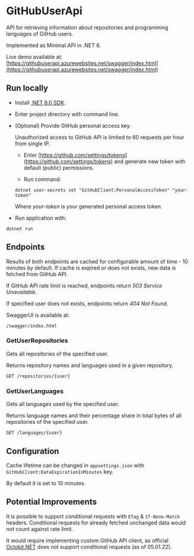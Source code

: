 # GitHubUserApi

API for retrieving information about repositories and programming languages of GitHub users.

Implemented as Minimal API in .NET 6.

Live demo available at:  
[https://githubuserapi.azurewebsites.net/swagger/index.html](https://githubuserapi.azurewebsites.net/swagger/index.html)

## Run locally

- Install [.NET 6.0 SDK](https://dotnet.microsoft.com/en-us/download/dotnet/6.0).

- Enter project directory with command line.

- (Optional) Provide GitHub personal access key. 

    Unauthorized access to GitHub API is limited to 60 requests per hour from single IP.
    
    - Enter [https://github.com/settings/tokens](https://github.com/settings/tokens) and generate new token with default (public) permissions.
    
    - Run command:
    
    ```console
    dotnet user-secrets set "GitHubClient:PersonalAccessToken" "your-token"
    ```
    
    Where *your-token* is your generated personal access token.

- Run application with:

```console
dotnet run
```

## Endpoints

Results of both endpoints are cached for configurable amount of time - 10 minutes by default. If cache is expired or does not exists, new data is fetched from GitHub API.

If GitHub API rate limit is reached, endpoints return *503 Service Unavailable*.

If specified user does not exists, endpoints return *404 Not Found*.

SwaggerUI is available at:

```
/swagger/index.html
```

### GetUserRepositories

Gets all repositories of the specified user.

Returns repository names and languages used in a given repository.

```http
GET /repositories/{user}
```

### GetUserLanguages

Gets all languages used by the specified user. 

Returns language names and their percentage share in total bytes of all repositories of the specified user.

```http
GET /languages/{user}
```

## Configuration

Cache lifetime can be changed in `appsettings.json` with `GitHubClient:DataExpirationInMinutes` key.

By default it is set to 10 minutes.

## Potential Improvements

It is possible to support conditional requests with `ETag` & `If-None-Match` headers. Conditional requests for already fetched unchanged data would not count against rate limit.

It would require implementing custom GitHub API client, as official [Octokit.NET](https://github.com/octokit/octokit.net) does not support conditional requests (as of 05.01.22).
